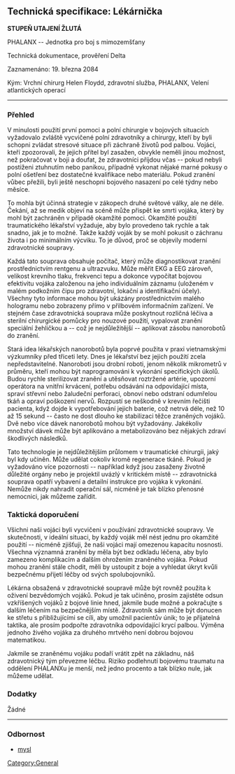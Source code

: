 ## Technická specifikace: Lékárnička

**STUPEŇ UTAJENÍ ŽLUTÁ**

PHALANX -- Jednotka pro boj s mimozemšťany

Technická dokumentace, prověření Delta

Zaznamenáno: 19. března 2084

Kým: Vrchní chirurg Helen Floydd, zdravotní služba, PHALANX, Velení
atlantických operací

------------------------------------------------------------------------

### Přehled

V minulosti použití první pomoci a polní chirurgie v bojových situacích
vyžadovalo zvláště vycvičené polní zdravotníky a chirurgy, kteří by byli
schopni zvládat stresové situace při záchraně životů pod palbou. Vojáci,
kteří zpozorovali, že jejich přítel byl zasažen, obvykle neměli jinou
možnost, než pokračovat v boji a doufat, že zdravotníci příjdou včas --
pokud nebyli postiženi ztuhnutím nebo panikou, případně vykonat nějaké
marné pokusy o polní ošetření bez dostatečné kvalifikace nebo materiálu.
Pokud zranění vůbec přežili, byli ještě neschopni bojového nasazení po
celé týdny nebo měsíce.

To mohla být účinná strategie v zákopech druhé světové války, ale ne
déle. Čekání, až se medik objeví na scéně může přispět ke smrti vojáka,
který by mohl být zachráněn v případě okamžité pomoci. Okamžité použití
traumatického lékařství vyžaduje, aby bylo provedeno tak rychle a tak
snadno, jak je to možné. Takže každý voják by se mohl pokusit o záchranu
života i po minimálním výcviku. To je důvod, proč se objevily moderní
zdravotnické soupravy.

Každá tato souprava obsahuje počítač, který může diagnostikovat zranění
prostřednictvím rentgenu a ultrazvuku. Může měřit EKG a EEG zároveň,
velikost krevního tlaku, frekvenci tepu a dokonce vypočítat bojovou
efektivitu vojáka založenou na jeho individuálním záznamu (uloženém v
malém podkožním čipu pro zdravotní, lokační a identifikační účely).
Všechny tyto informace mohou být ukázány prostřednictvím malého
hologramu nebo zobrazeny přímo v přilbovém informačním zařízení. Ve
stejném čase zdravotnická souprava může poskytnout rozličná léčiva a
sterilní chirurgické pomůcky pro nouzové použití, vypalovat zranění
speciální žehličkou a -- což je nejdůležitější -- aplikovat zásobu
nanorobotů do zranění.

Stará idea lékařských nanorobotů byla poprvé použita v praxi
vietnamskými výzkumníky před třiceti lety. Dnes je lékařství bez jejich
použití zcela nepředstavitelné. Nanoroboti jsou drobní roboti, jenom
několik mikrometrů v průměru, kteří mohou být naprogramováni k vykonání
specifických úkolů. Budou rychle sterilizovat zranění a utěsňovat
roztržené artérie, upozorní operátora na vnitřní krvácení, potřebu
odsávání na odpovídající místa, spraví střevní nebo žaludeční perforaci,
obnoví nebo odstraní odumřelou tkáň a opraví poškození nervů. Rozpustí
se neškodně v krevním řečišti pacienta, když dojde k vypotřebování
jejich baterie, což netrvá déle, než 10 až 15 sekund -- často ne dost
dlouho ke stabilizaci těžce zraněných vojáků. Dvě nebo více dávek
nanorobotů mohou být vyžadovány. Jakékoliv množství dávek může být
aplikováno a metabolizováno bez nějakých zdraví škodlivých následků.

Tato technologie je nejdůležitějším průlomem v traumatické chirurgii,
jaký byl kdy učiněn. Může udělat cokoliv kromě regenerace tkáně. Pokud
je vyžadováno více pozornosti -- například když jsou zasaženy životně
důležité orgány nebo je projektil uvázlý v kritickém místě --
zdravotnická souprava opatří vybavení a detailní instrukce pro vojáka k
vykonání. Nemůže nikdy nahradit operační sál, nicméně je tak blízko
přenosné nemocnici, jak můžeme zařídit.

### Taktická doporučení

Všichni naši vojáci byli vycvičeni v používání zdravotnické soupravy. Ve
skutečnosti, v ideální situaci, by každý voják měl nést jednu pro
okamžité použití -- nicméně zjišťuji, že naši vojáci mají omezenou
kapacitu nosnosti. Všechna významná zranění by měla být bez odkladu
léčena, aby bylo zamezeno komplikacím a dalším ohrožením zraněného
vojáka. Pokud mohou zranění stále chodit, měli by ustoupit z boje a
vyhledat úkryt kvůli bezpečnému přijetí léčby od svých spolubojovníků.

Lékárna obsažená v zdravotnické soupravě může být rovněž použita k
oživení bezvědomých vojáků. Pokud je tak učiněno, prosím zajistěte odsun
vzkříšených vojáků z bojové linie hned, jakmile bude možné a pokračujte
s dalším léčením na bezpečnějším místě. Zdravotník sám může být donucen
ke střetu s přibližujícími se cíli, aby umožnil pacientův únik; to je
přijatelná taktika, ale prosím podpořte zdravotníka odpovídající krycí
palbou. Výměna jednoho živého vojáka za druhého mrtvého není dobrou
bojovou matematikou.

Jakmile se zraněnému vojáku podaří vrátit zpět na základnu, náš
zdravotnický tým převezme léčbu. Riziko podlehnutí bojovému traumatu na
oddělení PHALANXu je menší, než jedno procento a tak blízko nule, jak
můžeme udělat.

### Dodatky

Žádné

------------------------------------------------------------------------

### Odbornost

- [mysl](Skills/mind "wikilink")

[Category:General](Category:General "wikilink")